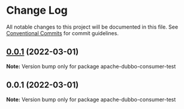 # Change Log

All notable changes to this project will be documented in this file.
See [Conventional Commits](https://conventionalcommits.org) for commit guidelines.

## [0.0.1](https://github.com/apache/dubbo-js/compare/apache-dubbo-consumer-test@0.0.1...apache-dubbo-consumer-test@0.0.1) (2022-03-01)

**Note:** Version bump only for package apache-dubbo-consumer-test





## 0.0.1 (2022-03-01)

**Note:** Version bump only for package apache-dubbo-consumer-test
